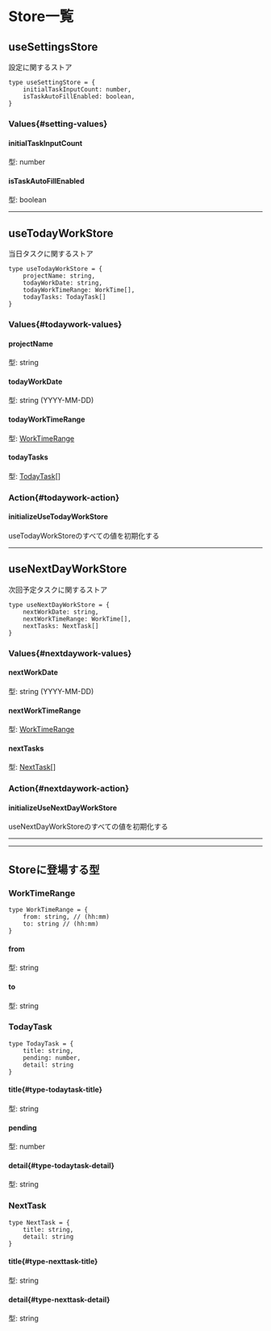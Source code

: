 # Store一覧

## useSettingsStore

設定に関するストア

```Ts
type useSettingStore = {
    initialTaskInputCount: number,
    isTaskAutoFillEnabled: boolean,
}
```

### Values{#setting-values}

#### initialTaskInputCount

型: number

#### isTaskAutoFillEnabled

型: boolean

---

## useTodayWorkStore

当日タスクに関するストア

```Ts
type useTodayWorkStore = {
    projectName: string,
    todayWorkDate: string,
    todayWorkTimeRange: WorkTime[],
    todayTasks: TodayTask[]
}
```

### Values{#todaywork-values}

#### projectName

型: string

#### todayWorkDate

型: string (YYYY-MM-DD)

#### todayWorkTimeRange

型: [WorkTimeRange](#worktimerange)

#### todayTasks

型: [TodayTask](#todaytask)[]

### Action{#todaywork-action}

#### initializeUseTodayWorkStore

useTodayWorkStoreのすべての値を初期化する

---

## useNextDayWorkStore

次回予定タスクに関するストア

```Ts
type useNextDayWorkStore = {
    nextWorkDate: string,
    nextWorkTimeRange: WorkTime[],
    nextTasks: NextTask[]
}
```

### Values{#nextdaywork-values}

#### nextWorkDate

型: string (YYYY-MM-DD)

#### nextWorkTimeRange

型: [WorkTimeRange](#worktimerange)

#### nextTasks

型: [NextTask](#nexttask)[]

### Action{#nextdaywork-action}

#### initializeUseNextDayWorkStore

useNextDayWorkStoreのすべての値を初期化する

---

---

## Storeに登場する型

### WorkTimeRange

```Ts
type WorkTimeRange = {
    from: string, // (hh:mm)
    to: string // (hh:mm)
}
```

#### from

型: string

#### to

型: string

### TodayTask

```Ts
type TodayTask = {
    title: string,
    pending: number,
    detail: string
}
```

#### title{#type-todaytask-title}

型: string

#### pending

型: number

#### detail{#type-todaytask-detail}

型: string

### NextTask

```Ts
type NextTask = {
    title: string,
    detail: string
}
```

#### title{#type-nexttask-title}

型: string

#### detail{#type-nexttask-detail}

型: string
